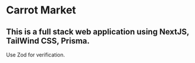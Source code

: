 # Carrot Market 

## This is a full stack web application using NextJS, TailWind CSS, Prisma.
Use Zod for verification.